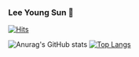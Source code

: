 ### Lee Young Sun 🐯

[![Hits](https://hits.seeyoufarm.com/api/count/incr/badge.svg?url=https%3A%2F%2Fgithub.com%2Flyouxsun%2Fhit-counter&count_bg=%234FA8FF&title_bg=%230071FF&icon=&icon_color=%23FFFCFC&title=hits&edge_flat=false)](https://hits.seeyoufarm.com)

![Anurag's GitHub stats](https://github-readme-stats.vercel.app/api?username=lyouxsun&show_icons=true&theme=radical&hide_border=true)
[![Top Langs](https://github-readme-stats.vercel.app/api/top-langs/?username=lyouxsun&layout=compact)](https://github.com/lyouxsun)
